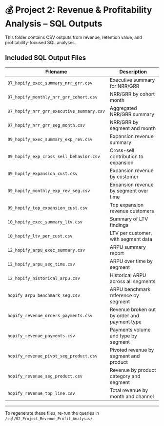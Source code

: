 # 💰 Project 2: Revenue & Profitability Analysis – SQL Outputs

This folder contains CSV outputs from revenue, retention value, and profitability-focused SQL analyses.

## Included SQL Output Files

| Filename                                  | Description |
|-------------------------------------------|-------------|
| `07_hopify_exec_summary_nrr_grr.csv`      | Executive summary for NRR/GRR |
| `07_hopify_monthly_nrr_grr_cohort.csv`    | NRR/GRR by cohort month |
| `07_hopify_nrr_grr_executive_summary.csv` | Aggregated NRR/GRR summary |
| `07_hopify_nrr_grr_seg_month.csv`         | NRR/GRR by segment and month |
| `09_hopify_exec_summary_exp_rev.csv`      | Expansion revenue summary |
| `09_hopify_exp_cross_sell_behavior.csv`   | Cross-sell contribution to expansion |
| `09_hopify_expansion_cust.csv`            | Expansion revenue by customer |
| `09_hopify_monthly_exp_rev_seg.csv`       | Expansion revenue by segment over time |
| `09_hopify_top_expansion_cust.csv`        | Top expansion revenue customers |
| `10_hopify_exec_summary_ltv.csv`          | Summary of LTV findings |
| `10_hopify_ltv_per_cust.csv`              | LTV per customer, with segment data |
| `12_hopify_arpu_exec_summary.csv`         | ARPU summary report |
| `12_hopify_arpu_seg_time.csv`             | ARPU over time by segment |
| `12_hopify_historical_arpu.csv`           | Historical ARPU across all segments |
| `hopify_arpu_benchmark_seg.csv`           | ARPU benchmark reference by segment |
| `hopify_revenue_orders_payments.csv`      | Revenue broken out by order and payment type |
| `hopify_revenue_payments.csv`             | Payments volume and type by segment |
| `hopify_revenue_pivot_seg_product.csv`    | Pivoted revenue by segment and product |
| `hopify_revenue_seg_product.csv`          | Revenue by product category and segment |
| `hopify_revenue_top_line.csv`             | Total revenue by month and channel |

---

To regenerate these files, re-run the queries in `/sql/02_Project_Revenue_Profit_Analysis/`.
